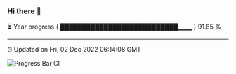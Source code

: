 ### Hi there 👋

⏳ Year progress { ███████████████████████████▁▁▁ } 91.85 %

---

⏰ Updated on Fri, 02 Dec 2022 06:14:08 GMT

![Progress Bar CI](https://github.com/liununu/liununu/workflows/Progress%20Bar%20CI/badge.svg)
